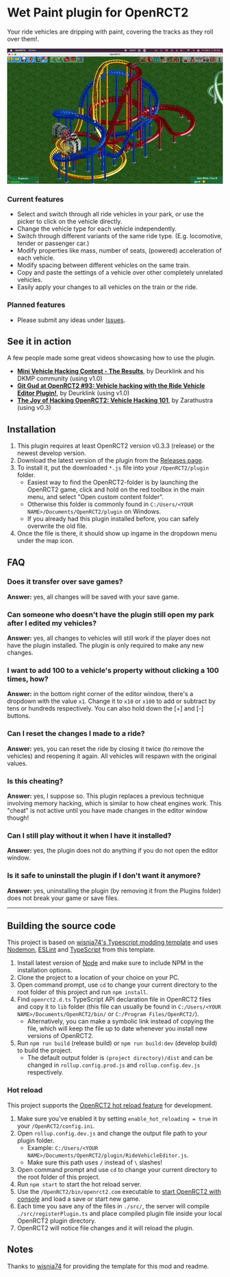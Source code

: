 # Wet Paint plugin for OpenRCT2

Your ride vehicles are dripping with paint, covering the tracks as they roll over them!.

![(Gif of train repainting the)](https://github.com/ltsSmitty/OpenRCT2-RideVehicleEditor/blob/1e7d94cb9b6d7103e5d82efc84d930bd8ddbac12/img/vertical-painter.gif)

### Current features
- Select and switch through all ride vehicles in your park, or use the picker to click on the vehicle directly.
- Change the vehicle type for each vehicle independently.
- Switch through different variants of the same ride type. (E.g. locomotive, tender or passenger car.)
- Modify properties like mass, number of seats, (powered) acceleration of each vehicle.
- Modify spacing between different vehicles on the same train.
- Copy and paste the settings of a vehicle over other completely unrelated vehicles.
- Easily apply your changes to all vehicles on the train or the ride.

### Planned features
- Please submit any ideas under [Issues](https://github.com/Basssiiie/OpenRCT2-RideVehicleEditor/issues).

## See it in action

A few people made some great videos showcasing how to use the plugin.

- **[Mini Vehicle Hacking Contest - The Results](https://youtu.be/ThXNZdzY3Ys)**, by Deurklink and his DKMP community (using v1.0)
- **[Git Gud at OpenRCT2 #93: Vehicle hacking with the Ride Vehicle Editor Plugin!](https://youtu.be/xSzyTD7xFss)**, by Deurklink (using v1.0)
- **[The Joy of Hacking OpenRCT2: Vehicle Hacking 101](https://youtu.be/gqQHDqQQRDw)**, by Zarathustra (using v0.3)

## Installation

1. This plugin requires at least OpenRCT2 version v0.3.3 (release) or the newest develop version.
2. Download the latest version of the plugin from the [Releases page](https://github.com/Basssiiie/OpenRCT2-RideVehicleEditor/releases).
3. To install it, put the downloaded `*.js` file into your `/OpenRCT2/plugin` folder.
    - Easiest way to find the OpenRCT2-folder is by launching the OpenRCT2 game, click and hold on the red toolbox in the main menu, and select "Open custom content folder".
    - Otherwise this folder is commonly found in `C:/Users/<YOUR NAME>/Documents/OpenRCT2/plugin` on Windows.
    - If you already had this plugin installed before, you can safely overwrite the old file.
4. Once the file is there, it should show up ingame in the dropdown menu under the map icon.

## FAQ

### Does it transfer over save games?
**Answer:** yes, all changes will be saved with your save game.

### Can someone who doesn't have the plugin still open my park after I edited my vehicles?
**Answer:** yes, all changes to vehicles will still work if the player does not have the plugin installed. The plugin is only required to make any new changes.

### I want to add 100 to a vehicle's property without clicking a 100 times, how?
**Answer:** in the bottom right corner of the editor window, there's a dropdown with the value `x1`. Change it to `x10` or `x100` to add or subtract by tens or hundreds respectively. You can also hold down the [+] and [-] buttons.

### Can I reset the changes I made to a ride?
**Answer:** yes, you can reset the ride by closing it twice (to remove the vehicles) and reopening it again. All vehicles will respawn with the original values.

### Is this cheating?
**Answer:** yes, I suppose so. This plugin replaces a previous technique involving memory hacking, which is similar to how cheat engines work. This "cheat" is not active until you have made changes in the editor window though!

### Can I still play without it when I have it installed?
**Answer:** yes, the plugin does not do anything if you do not open the editor window.

###  Is it safe to uninstall the plugin if I don't want it anymore?
**Answer:** yes, uninstalling the plugin (by removing it from the Plugins folder) does not break your game or save files.

---

## Building the source code

This project is based on [wisnia74's Typescript modding template](https://github.com/wisnia74/openrct2-typescript-mod-template) and uses [Nodemon](https://nodemon.io/), [ESLint](https://eslint.org/) and [TypeScript](https://www.typescriptlang.org/) from this template.

1. Install latest version of [Node](https://nodejs.org/en/) and make sure to include NPM in the installation options.
2. Clone the project to a location of your choice on your PC.
3. Open command prompt, use `cd` to change your current directory to the root folder of this project and run `npm install`.
4. Find `openrct2.d.ts` TypeScript API declaration file in OpenRCT2 files and copy it to `lib` folder (this file can usually be found in `C:/Users/<YOUR NAME>/Documents/OpenRCT2/bin/` or `C:/Program Files/OpenRCT2/`).
    - Alternatively, you can make a symbolic link instead of copying the file, which will keep the file up to date whenever you install new versions of OpenRCT2.
5. Run `npm run build` (release build) or `npm run build:dev` (develop build) to build the project.
    - The default output folder is `(project directory)/dist` and can be changed in `rollup.config.prod.js` and `rollup.config.dev.js` respectively.

### Hot reload

This project supports the [OpenRCT2 hot reload feature](https://github.com/OpenRCT2/OpenRCT2/blob/master/distribution/scripting.md#writing-scripts) for development.

1. Make sure you've enabled it by setting `enable_hot_reloading = true` in your `/OpenRCT2/config.ini`.
2. Open `rollup.config.dev.js` and change the output file path to your plugin folder.
    - Example: `C:/Users/<YOUR NAME>/Documents/OpenRCT2/plugin/RideVehicleEditor.js`.
    - Make sure this path uses `/` instead of `\` slashes!
3. Open command prompt and use `cd` to change your current directory to the root folder of this project.
4. Run `npm start` to start the hot reload server.
5. Use the `/OpenRCT2/bin/openrct2.com` executable to [start OpenRCT2 with console](https://github.com/OpenRCT2/OpenRCT2/blob/master/distribution/scripting.md#writing-scripts) and load a save or start new game.
6. Each time you save any of the files in `./src/`, the server will compile `./src/registerPlugin.ts` and place compiled plugin file inside your local OpenRCT2 plugin directory.
7. OpenRCT2 will notice file changes and it will reload the plugin.

## Notes

Thanks to [wisnia74](https://github.com/wisnia74/openrct2-typescript-mod-template) for providing the template for this mod and readme.
